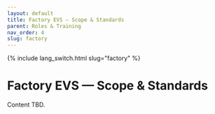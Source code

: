 ```yaml
---
layout: default
title: Factory EVS — Scope & Standards
parent: Roles & Training
nav_order: 4
slug: factory
---
```


{% include lang_switch.html slug="factory" %}

# Factory EVS — Scope & Standards

Content TBD.
